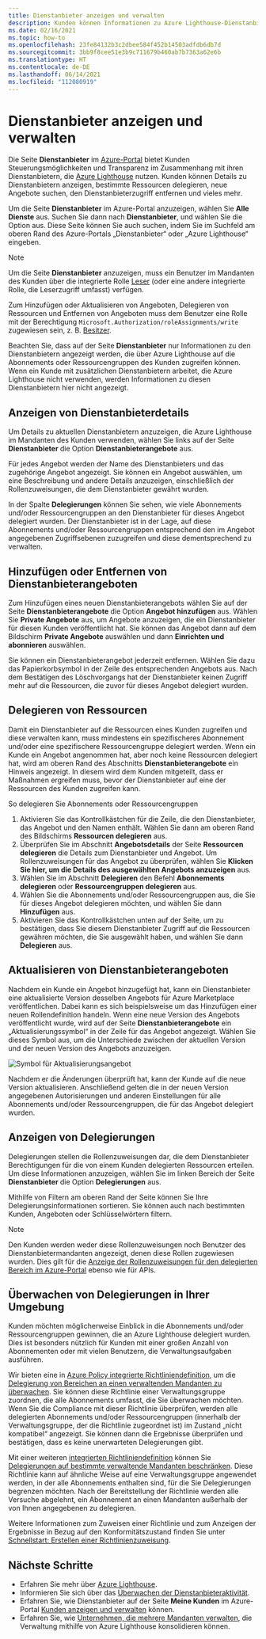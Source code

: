 ```yaml
---
title: Dienstanbieter anzeigen und verwalten
description: Kunden können Informationen zu Azure Lighthouse-Dienstanbietern, Angeboten von Dienstanbietern und delegierten Ressourcen im Azure-Portal einsehen.
ms.date: 02/16/2021
ms.topic: how-to
ms.openlocfilehash: 23fe84132b3c2dbee584f452b14503adfdb6db7d
ms.sourcegitcommit: 3bb9f8cee51e3b9c711679b460ab7b7363a62e6b
ms.translationtype: HT
ms.contentlocale: de-DE
ms.lasthandoff: 06/14/2021
ms.locfileid: "112080919"
---
```

# <a name="view-and-manage-service-providers"></a>Dienstanbieter anzeigen und verwalten

Die Seite **Dienstanbieter** im [Azure-Portal](https://portal.azure.com) bietet Kunden Steuerungsmöglichkeiten und Transparenz im Zusammenhang mit ihren Dienstanbietern, die [Azure Lighthouse](../overview.md) nutzen. Kunden können Details zu Dienstanbietern anzeigen, bestimmte Ressourcen delegieren, neue Angebote suchen, den Dienstanbieterzugriff entfernen und vieles mehr.

Um die Seite **Dienstanbieter** im Azure-Portal anzuzeigen, wählen Sie **Alle Dienste** aus. Suchen Sie dann nach **Dienstanbieter**, und wählen Sie die Option aus. Diese Seite können Sie auch suchen, indem Sie im Suchfeld am oberen Rand des Azure-Portals „Dienstanbieter“ oder „Azure Lighthouse“ eingeben.

> [!NOTE]
> Um die Seite **Dienstanbieter** anzuzeigen, muss ein Benutzer im Mandanten des Kunden über die integrierte Rolle [Leser](../../role-based-access-control/built-in-roles.md#reader) (oder eine andere integrierte Rolle, die Leserzugriff umfasst) verfügen.
>
> Zum Hinzufügen oder Aktualisieren von Angeboten, Delegieren von Ressourcen und Entfernen von Angeboten muss dem Benutzer eine Rolle mit der Berechtigung `Microsoft.Authorization/roleAssignments/write` zugewiesen sein, z. B. [Besitzer](../../role-based-access-control/built-in-roles.md#owner).

Beachten Sie, dass auf der Seite **Dienstanbieter** nur Informationen zu den Dienstanbietern angezeigt werden, die über Azure Lighthouse auf die Abonnements oder Ressourcengruppen des Kunden zugreifen können. Wenn ein Kunde mit zusätzlichen Dienstanbietern arbeitet, die Azure Lighthouse nicht verwenden, werden Informationen zu diesen Dienstanbietern hier nicht angezeigt.

## <a name="view-service-provider-details"></a>Anzeigen von Dienstanbieterdetails

Um Details zu aktuellen Dienstanbietern anzuzeigen, die Azure Lighthouse im Mandanten des Kunden verwenden, wählen Sie links auf der Seite **Dienstanbieter** die Option **Dienstanbieterangebote** aus.

Für jedes Angebot werden der Name des Dienstanbieters und das zugehörige Angebot angezeigt. Sie können ein Angebot auswählen, um eine Beschreibung und andere Details anzuzeigen, einschließlich der Rollenzuweisungen, die dem Dienstanbieter gewährt wurden.

In der Spalte **Delegierungen** können Sie sehen, wie viele Abonnements und/oder Ressourcengruppen an den Dienstanbieter für dieses Angebot delegiert wurden. Der Dienstanbieter ist in der Lage, auf diese Abonnements und/oder Ressourcengruppen entsprechend den im Angebot angegebenen Zugriffsebenen zuzugreifen und diese dementsprechend zu verwalten.

## <a name="add-or-remove-service-provider-offers"></a>Hinzufügen oder Entfernen von Dienstanbieterangeboten

Zum Hinzufügen eines neuen Dienstanbieterangebots wählen Sie auf der Seite **Dienstanbieterangebote** die Option **Angebot hinzufügen** aus. Wählen Sie **Private Angebote** aus, um Angebote anzuzeigen, die ein Dienstanbieter für diesen Kunden veröffentlicht hat. Sie können das Angebot dann auf dem Bildschirm **Private Angebote** auswählen und dann **Einrichten und abonnieren** auswählen.

Sie können ein Dienstanbieterangebot jederzeit entfernen. Wählen Sie dazu das Papierkorbsymbol in der Zeile des entsprechenden Angebots aus. Nach dem Bestätigen des Löschvorgangs hat der Dienstanbieter keinen Zugriff mehr auf die Ressourcen, die zuvor für dieses Angebot delegiert wurden.

## <a name="delegate-resources"></a>Delegieren von Ressourcen

Damit ein Dienstanbieter auf die Ressourcen eines Kunden zugreifen und diese verwalten kann, muss mindestens ein spezifischeres Abonnement und/oder eine spezifischere Ressourcengruppe delegiert werden. Wenn ein Kunde ein Angebot angenommen hat, aber noch keine Ressourcen delegiert hat, wird am oberen Rand des Abschnitts **Dienstanbieterangebote** ein Hinweis angezeigt. In diesem wird dem Kunden mitgeteilt, dass er Maßnahmen ergreifen muss, bevor der Dienstanbieter auf eine der Ressourcen des Kunden zugreifen kann.

So delegieren Sie Abonnements oder Ressourcengruppen

1. Aktivieren Sie das Kontrollkästchen für die Zeile, die den Dienstanbieter, das Angebot und den Namen enthält. Wählen Sie dann am oberen Rand des Bildschirms **Ressourcen delegieren** aus.
1. Überprüfen Sie im Abschnitt **Angebotsdetails** der Seite **Ressourcen delegieren** die Details zum Dienstanbieter und Angebot. Um Rollenzuweisungen für das Angebot zu überprüfen, wählen Sie **Klicken Sie hier, um die Details des ausgewählten Angebots anzuzeigen** aus.
1. Wählen Sie im Abschnitt **Delegieren** den Befehl **Abonnements delegieren** oder **Ressourcengruppen delegieren** aus.
1. Wählen Sie die Abonnements und/oder Ressourcengruppen aus, die Sie für dieses Angebot delegieren möchten, und wählen Sie dann **Hinzufügen** aus.
1. Aktivieren Sie das Kontrollkästchen unten auf der Seite, um zu bestätigen, dass Sie diesem Dienstanbieter Zugriff auf die Ressourcen gewähren möchten, die Sie ausgewählt haben, und wählen Sie dann **Delegieren** aus.

## <a name="update-service-provider-offers"></a>Aktualisieren von Dienstanbieterangeboten

Nachdem ein Kunde ein Angebot hinzugefügt hat, kann ein Dienstanbieter eine aktualisierte Version desselben Angebots für Azure Marketplace veröffentlichen. Dabei kann es sich beispielsweise um das Hinzufügen einer neuen Rollendefinition handeln. Wenn eine neue Version des Angebots veröffentlicht wurde, wird auf der Seite **Dienstanbieterangebote** ein „Aktualisierungssymbol“ in der Zeile für das Angebot angezeigt. Wählen Sie dieses Symbol aus, um die Unterschiede zwischen der aktuellen Version und der neuen Version des Angebots anzuzeigen.

 ![Symbol für Aktualisierungsangebot](../media/update-offer.jpg)

Nachdem er die Änderungen überprüft hat, kann der Kunde auf die neue Version aktualisieren. Anschließend gelten die in der neuen Version angegebenen Autorisierungen und anderen Einstellungen für alle Abonnements und/oder Ressourcengruppen, die für das Angebot delegiert wurden.

## <a name="view-delegations"></a>Anzeigen von Delegierungen

Delegierungen stellen die Rollenzuweisungen dar, die dem Dienstanbieter Berechtigungen für die von einem Kunden delegierten Ressourcen erteilen. Um diese Informationen anzuzeigen, wählen Sie im linken Bereich der Seite **Dienstanbieter** die Option **Delegierungen** aus.

Mithilfe von Filtern am oberen Rand der Seite können Sie Ihre Delegierungsinformationen sortieren. Sie können auch nach bestimmten Kunden, Angeboten oder Schlüsselwörtern filtern.

> [!NOTE]
> Den Kunden werden weder diese Rollenzuweisungen noch Benutzer des Dienstanbietermandanten angezeigt, denen diese Rollen zugewiesen wurden. Dies gilt für die [Anzeige der Rollenzuweisungen für den delegierten Bereich im Azure-Portal](../../role-based-access-control/role-assignments-list-portal.md#list-role-assignments-at-a-scope) ebenso wie für APIs.

## <a name="audit-delegations-in-your-environment"></a>Überwachen von Delegierungen in Ihrer Umgebung

Kunden möchten möglicherweise Einblick in die Abonnements und/oder Ressourcengruppen gewinnen, die an Azure Lighthouse delegiert wurden. Dies ist besonders nützlich für Kunden mit einer großen Anzahl von Abonnementen oder mit vielen Benutzern, die Verwaltungsaufgaben ausführen.

Wir bieten eine in [Azure Policy integrierte Richtliniendefinition](../../governance/policy/samples/built-in-policies.md#lighthouse), um die [Delegierung von Bereichen an einen verwaltenden Mandanten zu überwachen](https://github.com/Azure/azure-policy/blob/master/built-in-policies/policyDefinitions/Lighthouse/Lighthouse_Delegations_Audit.json). Sie können diese Richtlinie einer Verwaltungsgruppe zuordnen, die alle Abonnements umfasst, die Sie überwachen möchten. Wenn Sie die Compliance mit dieser Richtlinie überprüfen, werden alle delegierten Abonnements und/oder Ressourcengruppen (innerhalb der Verwaltungsgruppe, der die Richtlinie zugeordnet ist) im Zustand „nicht kompatibel“ angezeigt. Sie können dann die Ergebnisse überprüfen und bestätigen, dass es keine unerwarteten Delegierungen gibt.

Mit einer weiteren [integrierten Richtliniendefinition](../../governance/policy/samples/built-in-policies.md#lighthouse) können Sie [Delegierungen auf bestimmte verwaltende Mandanten beschränken](https://github.com/Azure/azure-policy/blob/master/built-in-policies/policyDefinitions/Lighthouse/AllowCertainManagingTenantIds_Deny.json). Diese Richtlinie kann auf ähnliche Weise auf eine Verwaltungsgruppe angewendet werden, in der alle Abonnements enthalten sind, für die Sie Delegierungen begrenzen möchten. Nach der Bereitstellung der Richtlinie werden alle Versuche abgelehnt, ein Abonnement an einen Mandanten außerhalb der von Ihnen angegebenen zu delegieren.

Weitere Informationen zum Zuweisen einer Richtlinie und zum Anzeigen der Ergebnisse in Bezug auf den Konformitätszustand finden Sie unter [Schnellstart: Erstellen einer Richtlinienzuweisung](../../governance/policy/assign-policy-portal.md).

## <a name="next-steps"></a>Nächste Schritte

- Erfahren Sie mehr über [Azure Lighthouse](../overview.md).
- Informieren Sie sich über das [Überwachen der Dienstanbieteraktivität](view-service-provider-activity.md).
- Erfahren Sie, wie Dienstanbieter auf der Seite **Meine Kunden** im Azure-Portal [Kunden anzeigen und verwalten](view-manage-customers.md) können.
- Erfahren Sie, wie [Unternehmen, die mehrere Mandanten verwalten](../concepts/enterprise.md), die Verwaltung mithilfe von Azure Lighthouse konsolidieren können.

